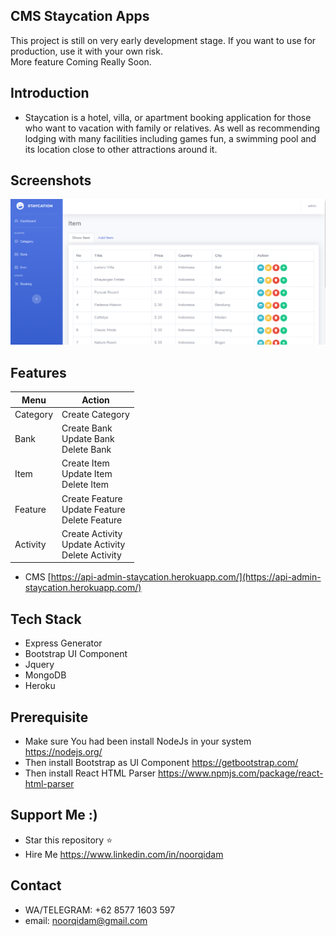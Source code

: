## CMS Staycation Apps

This project is still on very early development stage. If you want to use for production, use it with your own risk.
<br />More feature Coming Really Soon.

## Introduction

- Staycation is a hotel, villa, or apartment booking application for those who want to vacation with family or relatives. As well as recommending lodging with many facilities including games fun, a swimming pool and its location close to other attractions around it.

## Screenshots

<img src="./public/images/preview.png">

## Features

| Menu     | Action                                                  |
| -------- | ------------------------------------------------------- |
| Category | Create Category                                         |
| Bank     | Create Bank<br/>Update Bank<br/>Delete Bank             |
| Item     | Create Item<br/>Update Item<br/>Delete Item             |
| Feature  | Create Feature<br/>Update Feature<br/>Delete Feature    |
| Activity | Create Activity<br/>Update Activity<br/>Delete Activity |

- CMS [https://api-admin-staycation.herokuapp.com/](https://api-admin-staycation.herokuapp.com/)

## Tech Stack

- Express Generator
- Bootstrap UI Component
- Jquery
- MongoDB
- Heroku

## Prerequisite

- Make sure You had been install NodeJs in your system https://nodejs.org/
- Then install Bootstrap as UI Component https://getbootstrap.com/
- Then install React HTML Parser https://www.npmjs.com/package/react-html-parser

## Support Me :)

- Star this repository :star:
- Hire Me https://www.linkedin.com/in/noorqidam

## Contact

- WA/TELEGRAM: +62 8577 1603 597
- email: noorqidam@gmail.com
